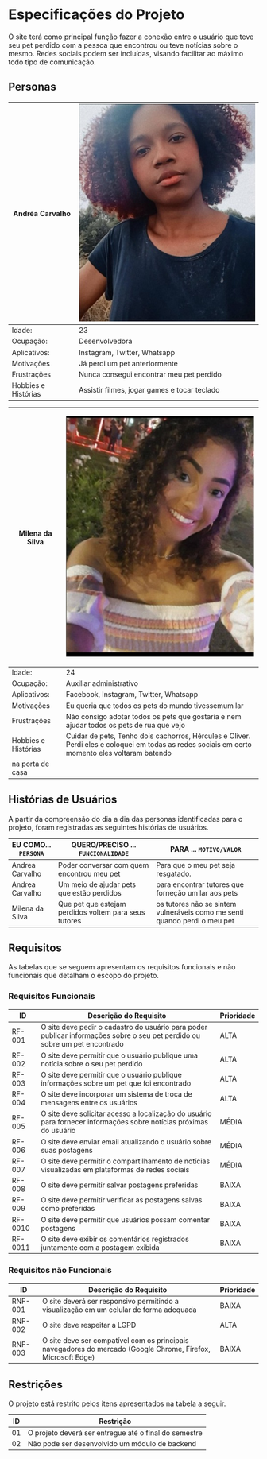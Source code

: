 # Especificações do Projeto


O site terá como principal função fazer a conexão entre o usuário que teve seu pet perdido com a pessoa que encontrou ou teve notícias sobre o mesmo. Redes sociais podem ser incluídas, visando facilitar ao máximo todo tipo de comunicação.

## Personas

|Andréa Carvalho| ![Persona 1](img/Persona1.jpg) |
|-----------------------|-|
|Idade:|23|
|Ocupação:|  Desenvolvedora |
|Aplicativos:| Instagram, Twitter, Whatsapp|
|Motivações | Já perdi um pet anteriormente |
|Frustrações | Nunca consegui encontrar meu pet perdido |
|Hobbies e Histórias | Assistir filmes, jogar games e tocar teclado |


|Milena da Silva| <p align="left">![Persona 1](img/Persona2.jpg) </p> |
|-----------------------|-|
|Idade:|24|
|Ocupação:|  Auxiliar administrativo |
|Aplicativos:| Facebook, Instagram, Twitter, Whatsapp|
|Motivações | Eu queria que todos os pets do mundo tivessemum lar |
|Frustrações | Não consigo adotar todos os pets que gostaria e nem ajudar todos os pets de rua que vejo |
|Hobbies e Histórias | Cuidar de pets, Tenho dois cachorros, Hércules e Oliver. Perdi eles e coloquei em todas as redes sociais em certo momento eles voltaram batendo
na porta de casa |


## Histórias de Usuários

A partir da compreensão do dia a dia das personas identificadas para o projeto, foram registradas as seguintes histórias de usuários.

|EU COMO... `PERSONA`| QUERO/PRECISO ... `FUNCIONALIDADE` |PARA ... `MOTIVO/VALOR`                 |
|--------------------|------------------------------------|----------------------------------------|
|Andrea Carvalho     | Poder conversar com quem encontrou meu pet  | Para que o meu pet seja resgatado.     |
|Andrea Carvalho     | Um meio de ajudar pets que estão perdidos    | para encontrar tutores que forneção um lar aos pets |
|Milena da Silva     | Que pet que estejam perdidos voltem para seus tutores | os tutores não se sintem vulneráveis como me senti quando perdi o meu pet |




## Requisitos

As tabelas que se seguem apresentam os requisitos funcionais e não funcionais que detalham o escopo do projeto.

### Requisitos Funcionais

|ID    | Descrição do Requisito  | Prioridade |
|------|-----------------------------------------|----|
|RF-001| O site deve pedir o cadastro do usuário para poder publicar informações sobre o seu pet perdido ou sobre um pet encontrado | ALTA | 
|RF-002| O site deve permitir que o usuário publique uma notícia sobre o seu pet perdido | ALTA |
|RF-003| O site deve permitir que o usuário publique informações sobre um pet que foi encontrado | ALTA |
|RF-004| O site deve incorporar um sistema de troca de mensagens entre os usuários | ALTA |
|RF-005| O site deve solicitar acesso a localização do usuário para fornecer informações sobre notícias próximas do usuário | MÉDIA |
|RF-006| O site deve enviar email atualizando o usuário sobre suas postagens | MÉDIA |
|RF-007| O site deve permitir o compartilhamento de notícias visualizadas em plataformas de redes sociais | MÉDIA |
|RF-008| O site deve permitir salvar postagens preferidas | BAIXA |
|RF-009| O site deve permitir verificar as postagens salvas como preferidas | BAIXA |
|RF-0010| O site deve permitir que usuários possam comentar postagens | BAIXA |
|RF-0011| O site deve exibir os comentários registrados juntamente com a postagem exibida | BAIXA |


### Requisitos não Funcionais

|ID     | Descrição do Requisito  |Prioridade |
|-------|-------------------------|----|
|RNF-001| O site deverá ser responsivo permitindo a visualização em um celular de forma adequada |  BAIXA | 
|RNF-002| O site deve respeitar a LGPD |  ALTA | 
|RNF-003| O site deve ser compatível com os principais navegadores do mercado (Google Chrome, Firefox, Microsoft Edge) |  BAIXA | 


## Restrições

O projeto está restrito pelos itens apresentados na tabela a seguir.

|ID| Restrição                                             |
|--|-------------------------------------------------------|
|01| O projeto deverá ser entregue até o final do semestre |
|02| Não pode ser desenvolvido um módulo de backend        |


